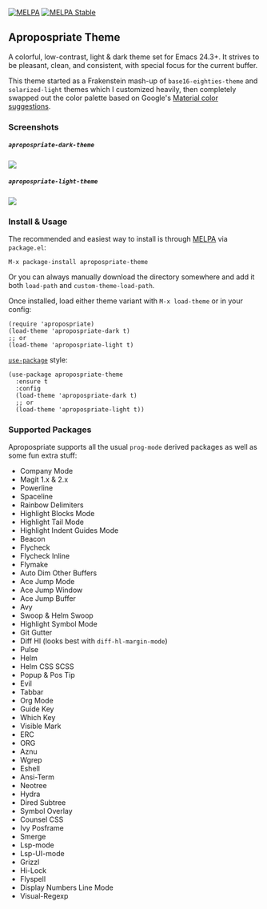 [![MELPA](http://melpa.org/packages/apropospriate-theme-badge.svg)](http://melpa.org/#/apropospriate-theme)
[![MELPA Stable](http://stable.melpa.org/packages/apropospriate-theme-badge.svg)](http://stable.melpa.org/#/apropospriate-theme)

## Apropospriate Theme ##

A colorful, low-contrast, light & dark theme set for Emacs 24.3+. It strives to be pleasant, clean, and consistent, with special focus for the current buffer.

This theme started as a Frakenstein mash-up of `base16-eighties-theme` and `solarized-light` themes which I customized heavily, then completely swapped out the color palette based on Google's [Material color suggestions](http://www.google.com/design/spec/style/color.html#color-color-palette).

### Screenshots ###

##### `apropospriate-dark-theme` #####

![](https://raw.github.com/waymondo/apropospriate-theme/master/dark.png)

##### `apropospriate-light-theme` #####

![](https://raw.github.com/waymondo/apropospriate-theme/master/light.png)

### Install & Usage ###

The recommended and easiest way to install is through [MELPA](http://melpa.org) via `package.el`:

```
M-x package-install apropospriate-theme
```

Or you can always manually download the directory somewhere and add it both `load-path` and `custom-theme-load-path`.

Once installed, load either theme variant with `M-x load-theme` or in your config:

``` elisp
(require 'apropospriate)
(load-theme 'apropospriate-dark t)
;; or
(load-theme 'apropospriate-light t)
```

[`use-package`](https://github.com/jwiegley/use-package) style:

``` elisp
(use-package apropospriate-theme
  :ensure t
  :config 
  (load-theme 'apropospriate-dark t)
  ;; or
  (load-theme 'apropospriate-light t))
```

### Supported Packages ###

Apropospriate supports all the usual `prog-mode` derived packages as well as some fun extra stuff:

* Company Mode
* Magit 1.x & 2.x
* Powerline
* Spaceline
* Rainbow Delimiters
* Highlight Blocks Mode
* Highlight Tail Mode
* Highlight Indent Guides Mode
* Beacon
* Flycheck
* Flycheck Inline
* Flymake
* Auto Dim Other Buffers
* Ace Jump Mode
* Ace Jump Window
* Ace Jump Buffer
* Avy
* Swoop & Helm Swoop
* Highlight Symbol Mode
* Git Gutter
* Diff Hl (looks best with `diff-hl-margin-mode`)
* Pulse
* Helm
* Helm CSS SCSS
* Popup & Pos Tip
* Evil
* Tabbar
* Org Mode
* Guide Key
* Which Key
* Visible Mark
* ERC
* ORG
* Aznu
* Wgrep
* Eshell
* Ansi-Term
* Neotree
* Hydra
* Dired Subtree
* Symbol Overlay
* Counsel CSS
* Ivy Posframe
* Smerge
* Lsp-mode
* Lsp-UI-mode
* Grizzl
* Hi-Lock
* Flyspell
* Display Numbers Line Mode
* Visual-Regexp

